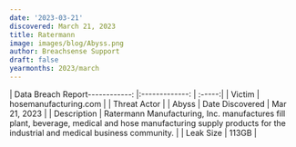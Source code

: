 ```yaml
---
date: '2023-03-21'
discovered: March 21, 2023
title: Ratermann
image: images/blog/Abyss.png
author: Breachsense Support
draft: false
yearmonths: 2023/march
---
```


| Data Breach Report------------:     |:-------------:    | :-----:|
| Victim      | hosemanufacturing.com      | 
| Threat Actor      |       | Abyss 
| Date Discovered      | Mar 21, 2023      | 
| Description      | Ratermann Manufacturing, Inc. manufactures fill plant, beverage, medical and hose manufacturing supply products for the industrial and medical business community.      | 
| Leak Size      | 113GB      | 


